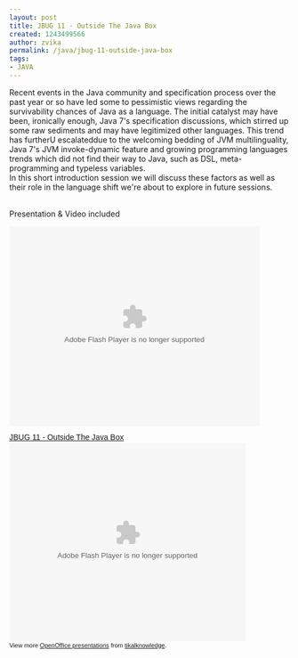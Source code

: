 ```yaml
---
layout: post
title: JBUG 11 - Outside The Java Box
created: 1243499566
author: zvika
permalink: /java/jbug-11-outside-java-box
tags:
- JAVA
---
```

<p>Recent events in the Java community and specification process over the past year or so have led some to pessimistic views regarding the survivability chances of Java as a language. The initial catalyst may have been, ironically enough, Java 7's specification discussions, which stirred up some raw sediments and may have legitimized other languages. This trend has furtherU escalateddue to the welcoming bedding of JVM multilinguality, Java 7's JVM invoke-dynamic feature and growing programming languages trends which did not find their way to Java, such as DSL, meta-programming and typeless variables.<br />
In this short introduction session we will discuss these factors as well as their role in the language shift we're about to explore in future sessions.<br />
&nbsp;</p>
<p>Presentation & Video included&nbsp;</p>
<!--break-->
<embed src="http://blip.tv/play/grVLgYaPVQA" type="application/x-shockwave-flash" width="450" height="359" allowscriptaccess="always" allowfullscreen="true"></embed>
<div style="width:425px;text-align:left" id="__ss_1536821"><a style="font:14px Helvetica,Arial,Sans-serif;display:block;margin:12px 0 3px 0;text-decoration:underline;" href="http://www.slideshare.net/tikalknowledge/jbug-11-outside-the-java-box?type=presentation" title="JBUG 11 - Outside The Java Box">JBUG 11 - Outside The Java Box</a><object style="margin:0px" width="425" height="355"><param name="movie" value="http://static.slidesharecdn.com/swf/ssplayer2.swf?doc=outside-the-java-box-090605024455-phpapp01&rel=0&stripped_title=jbug-11-outside-the-java-box" /><param name="allowFullScreen" value="true"/><param name="allowScriptAccess" value="always"/><embed src="http://static.slidesharecdn.com/swf/ssplayer2.swf?doc=outside-the-java-box-090605024455-phpapp01&rel=0&stripped_title=jbug-11-outside-the-java-box" type="application/x-shockwave-flash" allowscriptaccess="always" allowfullscreen="true" width="425" height="355"></embed></object><div style="font-size:11px;font-family:tahoma,arial;height:26px;padding-top:2px;">View more <a style="text-decoration:underline;" href="http://www.slideshare.net/">OpenOffice presentations</a> from <a style="text-decoration:underline;" href="http://www.slideshare.net/tikalknowledge">tikalknowledge</a>.</div></div>
